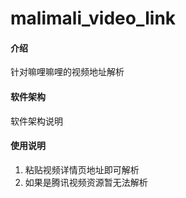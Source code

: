 # malimali_video_link

#### 介绍
针对嘛哩嘛哩的视频地址解析

#### 软件架构
软件架构说明

#### 使用说明

1. 粘贴视频详情页地址即可解析
2. 如果是腾讯视频资源暂无法解析